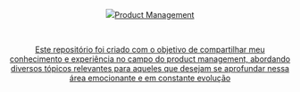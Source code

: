 <p align="center">
    <a href="https://github.com/Alvilyn/product-management/">
        <img src="./images/encabezado.png>
    <br>
    <h1 align="center">Product Management</h1>
</p>
<br>
<p align="center">Este repositório foi criado com o objetivo de compartilhar meu conhecimento e experiência no campo do product management, abordando diversos tópicos relevantes para aqueles que desejam se aprofundar nessa área emocionante e em constante evolução</p>
